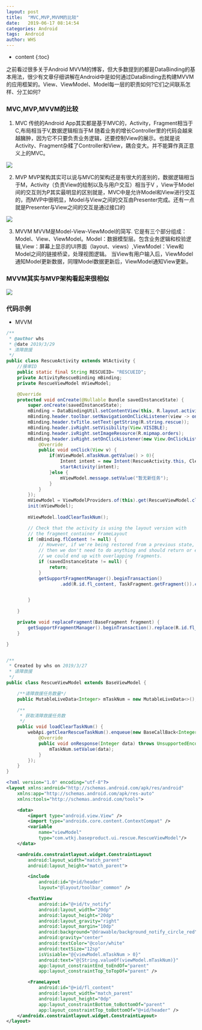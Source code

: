 ```yaml
---
layout: post
title:  "MVC,MVP,MVVM的比较"
date:   2019-06-17 08:14:54
categories: Android
tags:  Android
author: WHS
---
```


* content
{:toc}

之前看过很多关于Android MVVM的博客，但大多数提到的都是DataBinding的基本用法，很少有文章仔细讲解在Android中是如何通过DataBinding去构建MVVM的应用框架的。View、ViewModel、Model每一层的职责如何?它们之间联系怎样、分工如何?





### MVC,MVP,MVVM的比较
1. MVC
传统的Android App其实都是基于MVC的，Activity，Fragment相当于C,布局相当于V,数据逻辑相当于M
随着业务的增长Controller里的代码会越来越臃肿，因为它不只要负责业务逻辑，还要控制View的展示。也就是说Activity、Fragment杂糅了Controller和View，耦合变大。并不能算作真正意义上的MVC。

![](http://www.jcodecraeer.com/uploads/20160414/1460565635729862.png)

2. MVP
MVP架构其实可以说与MVC的架构还是有很大的差别的，数据逻辑相当于M，Activity（负责View的绘制以及与用户交互）相当于V ，View于Model间的交互则为P其实最明显的区别就是，MVC中是允许Model和View进行交互的，而MVP中很明显，Model与View之间的交互由Presenter完成。还有一点就是Presenter与View之间的交互是通过接口的

![](http://www.jcodecraeer.com/uploads/20160414/1460565637114968.png)

3. MVVM
MVVM是Model-View-ViewModel的简写. 它是有三个部分组成：Model、View、ViewModel。Model：数据模型层。包含业务逻辑和校验逻辑,View：屏幕上显示的UI界面（layout、views）,ViewModel：View和Model之间的链接桥梁，处理视图逻辑。
当View有用户输入后，ViewModel通知Model更新数据，同理Model数据更新后，ViewModel通知View更新。


### MVVM其实与MVP架构看起来很相似
![](https://upload-images.jianshu.io/upload_images/1605450-40b99f4f565fe170.png?imageMogr2/auto-orient/)

### 代码示例

* MVVM

```java
/**
 * @author whs
 * @date 2019/3/29
 * 清障救援
 */
public class RescueActivity extends WtActivity {
    //接单ID
    public static final String RESCUEID= "RESCUEID";
    private ActivityRescueBinding mBinding;
    private RescueViewModel mViewModel;

    @Override
    protected void onCreate(@Nullable Bundle savedInstanceState) {
        super.onCreate(savedInstanceState);
        mBinding = DataBindingUtil.setContentView(this, R.layout.activity_rescue);
        mBinding.header.toolbar.setNavigationOnClickListener(view -> onBackPressed());
        mBinding.header.tvTitle.setText(getString(R.string.rescue));
        mBinding.header.ivRight.setVisibility(View.VISIBLE);
        mBinding.header.ivRight.setImageResource(R.mipmap.orders);
        mBinding.header.ivRight.setOnClickListener(new View.OnClickListener() {
            @Override
            public void onClick(View v) {
                if(mViewModel.mTaskNum.getValue() > 0){
                    Intent intent = new Intent(RescueActivity.this, ClearingActivity.class);
                    startActivity(intent);
                }else {
                    mViewModel.message.setValue("暂无新任务");
                }
            }
        });
        mViewModel = ViewModelProviders.of(this).get(RescueViewModel.class);
        init(mViewModel);
        
        mViewModel.loadClearTaskNum();

        // Check that the activity is using the layout version with
        // the fragment_container FrameLayout
        if (mBinding.flContent != null) {
            // However, if we're being restored from a previous state,
            // then we don't need to do anything and should return or else
            // we could end up with overlapping fragments.
            if (savedInstanceState != null) {
                return;
            }
            getSupportFragmentManager().beginTransaction()
                    .add(R.id.fl_content, TaskFragment.getFragment()).commit();


        }
        
    }

    private void replaceFragment(BaseFragment fragment) {
        getSupportFragmentManager().beginTransaction().replace(R.id.fl_content, fragment).commit();
    }

}


/**
 * Created by whs on 2019/3/27
 * 请障救援
 */
public class RescueViewModel extends BaseViewModel {

    /**请障救援任务数量*/
    public MutableLiveData<Integer> mTaskNum = new MutableLiveData<>();

    /**
     * 获取清障救援任务数
     */
    public void loadClearTaskNum() {
        webApi.getClearRescueTaskNum().enqueue(new BaseCallBack<Integer>("救援任务",this) {
            @Override
            public void onResponse(Integer data) throws UnsupportedEncodingException {
                mTaskNum.setValue(data);
            }
        });
    }
}

```

```xml
<?xml version="1.0" encoding="utf-8"?>
<layout xmlns:android="http://schemas.android.com/apk/res/android"
    xmlns:app="http://schemas.android.com/apk/res-auto"
    xmlns:tools="http://schemas.android.com/tools">

    <data>
        <import type="android.view.View" />
        <import type="androidx.core.content.ContextCompat" />
        <variable
            name="viewModel"
            type="com.wtkj.baseproduct.ui.rescue.RescueViewModel"/>
    </data>

    <androidx.constraintlayout.widget.ConstraintLayout
        android:layout_width="match_parent"
        android:layout_height="match_parent">

        <include
            android:id="@+id/header"
            layout="@layout/toolbar_common" />

        <TextView
            android:id="@+id/tv_notify"
            android:layout_width="20dp"
            android:layout_height="20dp"
            android:layout_gravity="right"
            android:layout_margin="10dp"
            android:background="@drawable/background_notify_circle_red"
            android:gravity="center"
            android:textColor="@color/white"
            android:textSize="12sp"
            isVisiable="@{viewModel.mTaskNum > 0}"
            android:text="@{String.valueOf(viewModel.mTaskNum)}"
            app:layout_constraintEnd_toEndOf="parent"
            app:layout_constraintTop_toTopOf="parent" />

        <FrameLayout
            android:id="@+id/fl_content"
            android:layout_width="match_parent"
            android:layout_height="0dp"
            app:layout_constraintBottom_toBottomOf="parent"
            app:layout_constraintTop_toBottomOf="@+id/header" />
    </androidx.constraintlayout.widget.ConstraintLayout>
</layout>
```


